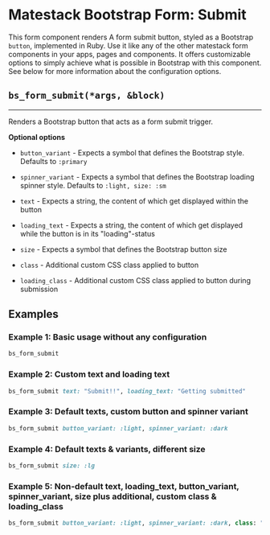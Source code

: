 # Matestack Bootstrap Form: Submit

This form component renders
A form submit button, styled as a Bootstrap `button`, implemented in Ruby. Use it like any of the other matestack form components in your apps, pages and components. It offers customizable options to simply achieve what is possible in Bootstrap with this component. See below for more information about the configuration options.

## `bs_form_submit(*args, &block)`
----

Renders a Bootstrap button that acts as a form submit trigger.

**Optional options**

* `button_variant` - Expects a symbol that defines the Bootstrap style. Defaults to `:primary`

* `spinner_variant` - Expects a symbol that defines the Bootstrap loading spinner style. Defaults to `:light, size: :sm`

* `text` - Expects a string, the content of which get displayed within the button

* `loading_text` - Expects a string, the content of which get displayed while the button is in its "loading"-status

* `size` - Expects a symbol that defines the Bootstrap button size

* `class` - Additional custom CSS class applied to button

* `loading_class` - Additional custom CSS class applied to button during submission

## Examples

### Example 1: Basic usage without any configuration

```ruby
bs_form_submit
```

### Example 2: Custom text and loading text

```ruby
bs_form_submit text: "Submit!!", loading_text: "Getting submitted"
```

### Example 3: Default texts, custom button and spinner variant

```ruby
bs_form_submit button_variant: :light, spinner_variant: :dark
```
### Example 4: Default texts & variants, different size

```ruby
bs_form_submit size: :lg
```

### Example 5: Non-default text, loading_text, button_variant, spinner_variant, size plus additional, custom class & loading_class

```ruby
bs_form_submit button_variant: :light, spinner_variant: :dark, class: "custom-submit", loading_class: "custom-submit-loading", size: :lg, text: "Submit!!", loading_text: "Getting submitted"
```
